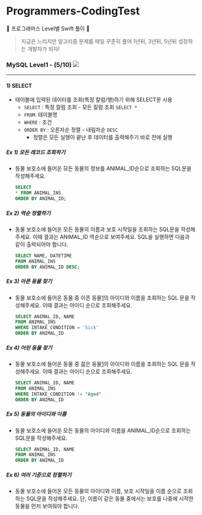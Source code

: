 # Programmers-CodingTest

🐢 프로그래머스 Level별 Swift 풀이 🚀

>지금은 느리지만 알고리즘 문제를 매일 꾸준히 풀어 1년뒤, 3년뒤, 5년뒤 성장하는 개발자가 되자!



### MySQL Level1 - (5/10) ![](https://us-central1-progress-markdown.cloudfunctions.net/progress/50)

---

#### 1) SELECT

- 테이블에 입력된 데이터를 조회(특정 칼럼/행)하기 위해 SELECT문 사용
  - `SELECT` : 특정 칼럼 조회 - 모든 칼럼 조회 `SELECT *`
  - `FROM`: 테이블명
  - `WHERE` : 조건
  - `ORDER BY` : 오른차순 정렬 - 내림차순  `DESC` 
    - 정렬은 모든 실행이 끝난 후 데이터를 출력해주기 바로 전에 실행



##### Ex 1) 모든 레코드 조회하기

- 동물 보호소에 들어온 모든 동물의 정보를 ANIMAL_ID순으로 조회하는 SQL문을 작성해주세요.

  ```sql
  SELECT 
  * FROM ANIMAL_INS
  ORDER BY ANIMAL_ID;
  ```

  

##### Ex 2) 역순 정렬하기

- 동물 보호소에 들어온 모든 동물의 이름과 보호 시작일을 조회하는 SQL문을 작성해주세요. 이때 결과는 ANIMAL_ID 역순으로 보여주세요. SQL을 실행하면 다음과 같이 출력되어야 합니다.

  ```sql
  SELECT NAME, DATETIME
  FROM ANIMAL_INS
  ORDER BY ANIMAL_ID DESC;
  ```



##### Ex 3) 아픈 동물 찾기

- 동물 보호소에 들어온 동물 중 아픈 동물[1](https://programmers.co.kr/learn/courses/30/lessons/59036#fn1)의 아이디와 이름을 조회하는 SQL 문을 작성해주세요. 이때 결과는 아이디 순으로 조회해주세요.

  ```sql
  SELECT ANIMAL_ID, NAME
  FROM ANIMAL_INS
  WHERE INTAKE_CONDITION = 'Sick' 
  ORDER BY ANIMAL_ID
  ```



##### Ex 4) 어린 동물 찾기

- 동물 보호소에 들어온 동물 중 젊은 동물[1](https://programmers.co.kr/learn/courses/30/lessons/59037#fn1)의 아이디와 이름을 조회하는 SQL 문을 작성해주세요. 이때 결과는 아이디 순으로 조회해주세요.

  ```sql
  SELECT ANIMAL_ID, NAME
  FROM ANIMAL_INS
  WHERE INTAKE_CONDITION != "Aged"
  ORDER BY ANIMAL_ID
  ```



##### Ex 5) 동물의 아이디와 이름

- 동물 보호소에 들어온 모든 동물의 아이디와 이름을 ANIMAL_ID순으로 조회하는 SQL문을 작성해주세요.

  ```sql
  SELECT ANIMAL_ID, NAME
  FROM ANIMAL_INS
  ORDER BY ANIMAL_ID
  ```



##### Ex 6) 여러 기준으로 정렬하기 

- 동물 보호소에 들어온 모든 동물의 아이디와 이름, 보호 시작일을 이름 순으로 조회하는 SQL문을 작성해주세요. 단, 이름이 같은 동물 중에서는 보호를 나중에 시작한 동물을 먼저 보여줘야 합니다.

  ```sql
  
  ```

